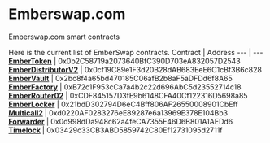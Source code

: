 # Emberswap.com

Emberswap.com smart contracts


Here is the current list of EmberSwap contracts.
Contract | Address 
--- | --- 
<b>[EmberToken](https://github.com/emberswap/emberswap-contracts/blob/main/contracts/ember/EmberToken.sol)</b>           | 0x0b2C58719a2073640BfC390D703eA832057D2543 
<b>[EmberDistributorV2](https://github.com/emberswap/emberswap-contracts/blob/main/contracts/farm/EmberDistributorV2.sol)</b>           | 0x0cf19C89e1F3d20B28dAB683EeE6C1cBf3B6c828 
<b>[EmberVault](https://github.com/emberswap/emberswap-contracts/blob/main/contracts/farm/EmberVault.sol)</b> | 0x2bc8f4a65bd470185C06afB2b8aF5aDFDd6f8A65 
<b>[EmberFactory](https://github.com/emberswap/emberswap-contracts/blob/main/contracts/uniswapv2/EmberFactory.sol)</b> | 0xB72c1F953cCa7a4b2c22d696AbC5d23552714c18 
<b>[EmberRouter02](https://github.com/emberswap/emberswap-contracts/blob/main/contracts/uniswapv2/EmberRouter02.sol)</b> | 0xCDF845157D3fE9b6148CFA40Cf122316D5698a85 
<b>[EmberLocker](https://github.com/emberswap/emberswap-contracts/blob/main/contracts/locker/EmberLocker.sol)</b> | 0x21bdD302794D6eC4Bff806AF26550008901CbEff 
<b>[Multicall2](https://github.com/emberswap/emberswap-contracts/blob/main/contracts/helpers/Multicall2.sol) </b>| 0xd0220AF0283276eE89287e6a13969E378E104Bb3 
<b>[Forwarder](https://github.com/emberswap/emberswap-contracts/blob/main/contracts/forwarder/Forwarder.sol)</b> | 0x0d998dDa948c62a4feCA7355E46D6B801A1AEDd6 
<b>[Timelock](https://github.com/emberswap/emberswap-contracts/blob/main/contracts/helpers/Timelock.sol) </b>| 0x03429c33CB3ABD5859742C80Ef12731095d2711f 
